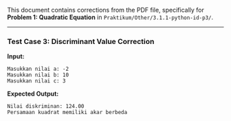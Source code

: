 This document contains corrections from the PDF file, specifically for **Problem 1: Quadratic Equation** in `Praktikum/Other/3.1.1-python-id-p3/`.

---

### Test Case 3: Discriminant Value Correction

**Input:**
```
Masukkan nilai a: -2
Masukkan nilai b: 10
Masukkan nilai c: 3
```

**Expected Output:**
```
Nilai diskriminan: 124.00
Persamaan kuadrat memiliki akar berbeda
```
